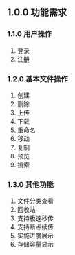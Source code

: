 ## 1.0.0 功能需求

### 1.1.0 用户操作
1. 登录
2. 注册

### 1.2.0 基本文件操作
1. 创建
2. 删除
3. 上传
4. 下载
5. 重命名
6. 移动
7. 复制
8. 预览
9. 搜索

### 1.3.0 其他功能
1. 文件分类查看
2. 回收站
3. 支持极速秒传
4. 支持断点续传
5. 实施进度展示
6. 存储容量显示